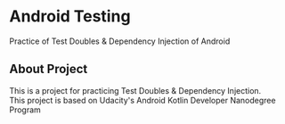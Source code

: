 Android Testing
===============

Practice of Test Doubles & Dependency Injection of Android

About Project
-------------

This is a project for practicing Test Doubles & Dependency Injection.<br>
This project is based on Udacity's Android Kotlin Developer Nanodegree Program